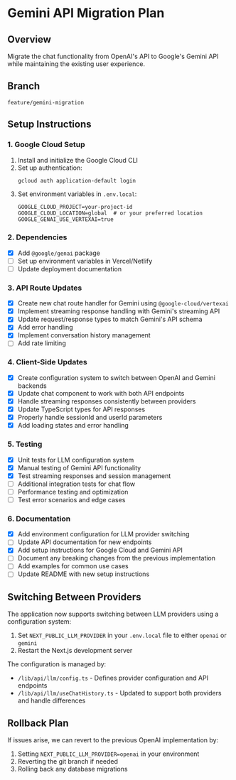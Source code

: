 # Gemini API Migration Plan

## Overview
Migrate the chat functionality from OpenAI's API to Google's Gemini API while maintaining the existing user experience.

## Branch
`feature/gemini-migration`

## Setup Instructions

### 1. Google Cloud Setup
1. Install and initialize the Google Cloud CLI
2. Set up authentication:
   ```bash
   gcloud auth application-default login
   ```
3. Set environment variables in `.env.local`:
   ```
   GOOGLE_CLOUD_PROJECT=your-project-id
   GOOGLE_CLOUD_LOCATION=global  # or your preferred location
   GOOGLE_GENAI_USE_VERTEXAI=true
   ```

### 2. Dependencies
- [x] Add `@google/genai` package
- [ ] Set up environment variables in Vercel/Netlify
- [ ] Update deployment documentation

### 3. API Route Updates
- [x] Create new chat route handler for Gemini using `@google-cloud/vertexai`
- [x] Implement streaming response handling with Gemini's streaming API
- [x] Update request/response types to match Gemini's API schema
- [x] Add error handling
- [x] Implement conversation history management
- [ ] Add rate limiting

### 4. Client-Side Updates
- [x] Create configuration system to switch between OpenAI and Gemini backends
- [x] Update chat component to work with both API endpoints
- [x] Handle streaming responses consistently between providers
- [x] Update TypeScript types for API responses
- [x] Properly handle sessionId and userId parameters
- [x] Add loading states and error handling

### 5. Testing
- [x] Unit tests for LLM configuration system
- [x] Manual testing of Gemini API functionality
- [x] Test streaming responses and session management
- [ ] Additional integration tests for chat flow
- [ ] Performance testing and optimization
- [ ] Test error scenarios and edge cases

### 6. Documentation
- [x] Add environment configuration for LLM provider switching
- [ ] Update API documentation for new endpoints
- [x] Add setup instructions for Google Cloud and Gemini API
- [ ] Document any breaking changes from the previous implementation
- [ ] Add examples for common use cases
- [ ] Update README with new setup instructions

## Switching Between Providers

The application now supports switching between LLM providers using a configuration system:

1. Set `NEXT_PUBLIC_LLM_PROVIDER` in your `.env.local` file to either `openai` or `gemini`
2. Restart the Next.js development server

The configuration is managed by:
- `/lib/api/llm/config.ts` - Defines provider configuration and API endpoints
- `/lib/api/llm/useChatHistory.ts` - Updated to support both providers and handle differences

## Rollback Plan
If issues arise, we can revert to the previous OpenAI implementation by:
1. Setting `NEXT_PUBLIC_LLM_PROVIDER=openai` in your environment
2. Reverting the git branch if needed
3. Rolling back any database migrations

